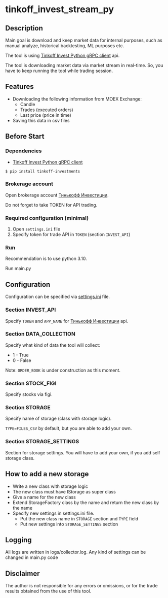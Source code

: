 # tinkoff_invest_stream_py

## Description
Main goal is download and keep market data for internal purposes, such as manual analyze, 
historical backtesting, ML purposes etc.

The tool is using [Tinkoff Invest Python gRPC client](https://github.com/Tinkoff/invest-python) api.

The tool is downloading market data via market stream in real-time. 
So, you have to keep running the tool while trading session.  


## Features
- Downloading the following information from MOEX Exchange:
  - Candle
  - Trades (executed orders)
  - Last price (price in time) 
- Saving this data in csv files

## Before Start
### Dependencies

- [Tinkoff Invest Python gRPC client](https://github.com/Tinkoff/invest-python)
<!-- termynal -->
```
$ pip install tinkoff-investments
```

### Brokerage account
Open brokerage account [Тинькофф Инвестиции](https://www.tinkoff.ru/invest/).

Do not forget to take TOKEN for API trading.

### Required configuration (minimal)
1. Open `settings.ini` file
2. Specify token for trade API in `TOKEN` (section `INVEST_API`)

### Run
Recommendation is to use python 3.10. 

Run main.py

## Configuration
Configuration can be specified via [settings.ini](settings.ini) file.
### Section INVEST_API
Specify `TOKEN` and `APP_NAME` for [Тинькофф Инвестиции](https://www.tinkoff.ru/invest/) api.
### Section DATA_COLLECTION
Specify what kind of data the tool will collect:
- 1 - True
- 0 - False

Note: `ORDER_BOOK` is under construction as this moment.  
### Section STOCK_FIGI
Specify stocks via figi.   
### Section STORAGE
Specify name of storage (class with storage logic).

`TYPE=FILES_CSV` by default, but you are able to add your own. 

### Section STORAGE_SETTINGS
Section for storage settings. 
You will have to add your own, if you add self storage class.

## How to add a new storage 
- Write a new class with storage logic
- The new class must have IStorage as super class 
- Give a name for the new class
- Extend StorageFactory class by the name and return the new class by the name
- Specify new settings in settings.ini file. 
  - Put the new class name in `STORAGE` section and `TYPE` field
  - Put new settings into `STORAGE_SETTINGS` section

## Logging
All logs are written in logs/collector.log.
Any kind of settings can be changed in main.py code

## Disclaimer
The author is not responsible for any errors or omissions, or for the trade results obtained from the use of this tool. 
